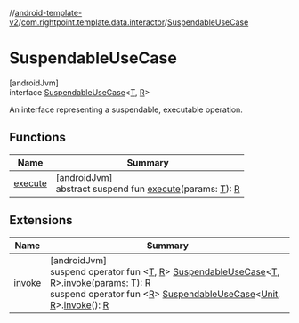 //[android-template-v2](../../../index.md)/[com.rightpoint.template.data.interactor](../index.md)/[SuspendableUseCase](index.md)

# SuspendableUseCase

[androidJvm]\
interface [SuspendableUseCase](index.md)<[T](index.md), [R](index.md)>

An interface representing a suspendable, executable operation.

## Functions

| Name | Summary |
|---|---|
| [execute](execute.md) | [androidJvm]<br>abstract suspend fun [execute](execute.md)(params: [T](index.md)): [R](index.md) |

## Extensions

| Name | Summary |
|---|---|
| [invoke](../invoke.md) | [androidJvm]<br>suspend operator fun <[T](../invoke.md), [R](../invoke.md)> [SuspendableUseCase](index.md)<[T](../invoke.md), [R](../invoke.md)>.[invoke](../invoke.md)(params: [T](../invoke.md)): [R](../invoke.md)<br>suspend operator fun <[R](../invoke.md)> [SuspendableUseCase](index.md)<[Unit](https://kotlinlang.org/api/latest/jvm/stdlib/kotlin/-unit/index.html), [R](../invoke.md)>.[invoke](../invoke.md)(): [R](../invoke.md) |
